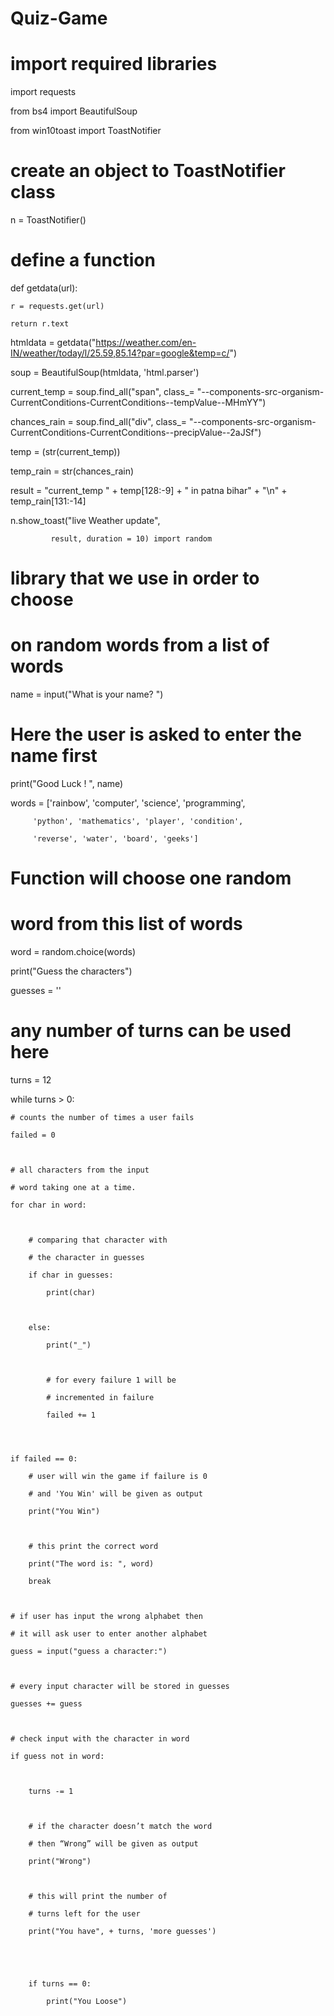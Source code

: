# Quiz-Game
# import required libraries 

import requests 

from bs4 import BeautifulSoup 

from win10toast import ToastNotifier 

  
# create an object to ToastNotifier class 

n = ToastNotifier() 

  
# define a function 

def getdata(url): 

    r = requests.get(url) 

    return r.text 

    

htmldata = getdata("https://weather.com/en-IN/weather/today/l/25.59,85.14?par=google&temp=c/") 

  

soup = BeautifulSoup(htmldata, 'html.parser') 

  

current_temp = soup.find_all("span", class_= "_-_-components-src-organism-CurrentConditions-CurrentConditions--tempValue--MHmYY") 

  

chances_rain = soup.find_all("div", class_= "_-_-components-src-organism-CurrentConditions-CurrentConditions--precipValue--2aJSf") 

  

temp = (str(current_temp)) 

  

temp_rain = str(chances_rain) 

   

result = "current_temp " + temp[128:-9] + "  in patna bihar" + "\n" + temp_rain[131:-14] 

n.show_toast("live Weather update",  

             result, duration = 10) import random
# library that we use in order to choose 
# on random words from a list of words
 

name = input("What is your name? ")
# Here the user is asked to enter the name first
 

print("Good Luck ! ", name)
 

words = ['rainbow', 'computer', 'science', 'programming', 

         'python', 'mathematics', 'player', 'condition', 

         'reverse', 'water', 'board', 'geeks'] 
 
# Function will choose one random
# word from this list of words

word = random.choice(words)
 
 

print("Guess the characters")
 

guesses = ''
 
# any number of turns can be used here

turns = 12
 
 

while turns > 0:

     

    # counts the number of times a user fails

    failed = 0

     

    # all characters from the input

    # word taking one at a time.

    for char in word: 

         

        # comparing that character with

        # the character in guesses

        if char in guesses: 

            print(char)

             

        else: 

            print("_")

             

            # for every failure 1 will be

            # incremented in failure

            failed += 1

             
 

    if failed == 0:

        # user will win the game if failure is 0

        # and 'You Win' will be given as output

        print("You Win") 

         

        # this print the correct word

        print("The word is: ", word) 

        break

     

    # if user has input the wrong alphabet then

    # it will ask user to enter another alphabet

    guess = input("guess a character:")

     

    # every input character will be stored in guesses 

    guesses += guess 

     

    # check input with the character in word

    if guess not in word:

         

        turns -= 1

         

        # if the character doesn’t match the word

        # then “Wrong” will be given as output 

        print("Wrong")

         

        # this will print the number of

        # turns left for the user

        print("You have", + turns, 'more guesses')

         

         

        if turns == 0:

            print("You Loose")
